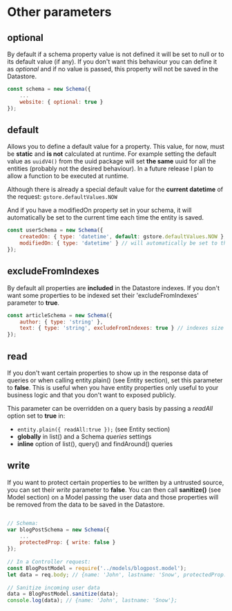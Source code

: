 # Other parameters

## optional

By default if a schema property value is not defined it will be set to null or to its default value (if any). If you don't want this behaviour you can define it as *optional* and if no value is passed, this property will not be saved in the Datastore.

```js
const schema = new Schema({
    ...
    website: { optional: true }
});
```

## default

Allows you to define a default value for a property. This value, for now, must be **static** and **is not** calculated at runtime.  For example setting the default value as `uuidV4()` from the uuid package will set **the same** uuid for all the entities (probably not the desired behaviour). In a future release I plan to allow a function to be executed at runtime.

Although there is already a special default value for the **current datetime** of the request: `gstore.defaultValues.NOW`

And if you have a modifiedOn property set in your schema, it will automatically be set to the current time each time the entity is saved.

```js
const userSchema = new Schema({
    createdOn: { type: 'datetime', default: gstore.defaultValues.NOW },
    modifiedOn: { type: 'datetime' } // will automatically be set to the current time
});

```

## excludeFromIndexes

By default all properties are **included** in the Datastore indexes. If you don't want some properties to be indexed set their 'excludeFromIndexes' parameter
to **true**.

```js
const articleSchema = new Schema({
    author: { type: 'string' },
    text: { type: 'string', excludeFromIndexes: true } // indexes size is limited, so very long text can't be indexed
});
```

## read
If you don't want certain properties to show up in the response data of queries or when calling entity.plain() (see Entity section), set this parameter to **false**. This is useful when you have entity properties only useful to your business logic and that you don't want to exposed publicly.

This parameter can be overridden on a query basis by passing a *readAll* option set to **true** in:

- `entity.plain({ readAll:true });` (see Entity section)
- **globally** in list() and a Schema *queries* settings
- **inline** option of list(), query() and findAround() queries


## write
If you want to protect certain properties to be written by a untrusted source, you can set their *write* parameter to **false**. You can then call **sanitize()** (see Model section) on a Model passing the user data and those properties will be removed from the data to be saved in the Datastore.


```js

// Schema:
var blogPostSchema = new Schema({
    ...
    protectedProp: { write: false }
});
	
// In a Controller request:
const BlogPostModel = require('../models/blogpost.model');
let data = req.body; // {name: 'John', lastname: 'Snow', protectedProp: 1234};
	
// Sanitize incoming user data
data = BlogPostModel.sanitize(data);
console.log(data); // {name: 'John', lastname: 'Snow'};

```


